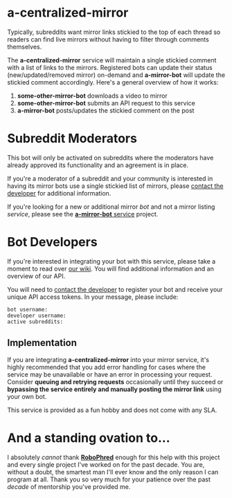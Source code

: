 # a-centralized-mirror

Typically, subreddits want mirror links stickied to the top of each thread so readers can find live mirrors without having to filter through comments themselves.

The **a-centralized-mirror** service will maintain a single stickied comment with a list of links to the mirrors. Registered bots can update their status (new/updated/removed mirror) on-demand and **a-mirror-bot** will update the stickied comment accordingly. Here's a general overview of how it works:

1. **some-other-mirror-bot** downloads a video to mirror
2. **some-other-mirror-bot** submits an API request to this service
3. **a-mirror-bot** posts/updates the stickied comment on the post

# Subreddit Moderators

This bot will only be activated on subreddits where the moderators have already approved its functionality and an agreement is in place.

If you're a moderator of a subreddit and your community is interested in having its mirror bots use a single stickied list of mirrors, please [contact the developer](https://reddit.com/message/compose/?to=a-mirror-bot&subject=a-mirror-bot%20-%20new%20subreddit%20support) for additional information.

If you're looking for a new or additional mirror _bot_ and not a mirror listing _service_, please see the [**a-mirror-bot** service](https://amirror.link/source) project.

# Bot Developers

If you're interested in integrating your bot with this service, please take a moment to read over [our wiki](https://centralized.amirror.link/source/wiki). You will find additional information and an overview of our API.

You will need to [contact the developer](https://reddit.com/message/compose/?to=a-mirror-bot&subject=a-mirror-bot%20-%20api%20access) to register your bot and receive your unique API access tokens. In your message, please include:

```
bot username:
developer username:
active subreddits:
```

## Implementation

If you are integrating **a-centralized-mirror** into your mirror service, it's highly recommended that you add error handling for cases where the service may be unavailable or have an error in processing your request. Consider **queuing and retrying requests** occasionally until they succeed or **bypassing the service entirely and manually posting the mirror link** using your own bot.

This service is provided as a fun hobby and does not come with any SLA.

# And a standing ovation to...

I absolutely _cannot_ thank **[RoboPhred](https://github.com/robophred)** enough for this help with this project and every single project I've worked on for the past decade. You are, without a doubt, the smartest man I'll ever know and the only reason I can program at all. Thank you so very much for your patience over the past _decade_ of mentorship you've provided me.
